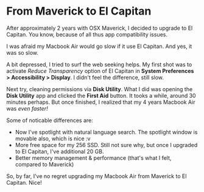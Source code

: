 # From Maverick to El Capitan

After approximately 2 years with OSX Maverick, I decided to upgrade to El Capitan. You know, because of all thus app compatibility issues.

I was afraid my Macbook Air would go slow if it use El Capitan. And yes, it was so slow.

A bit depressed, I tried to surf the web seeking helps. My first shot was to activate _Reduce Transparency_ option of El Capitan in **System Preferences &gt; Accessibility &gt; Display**. I didn't feel the difference, still slow.

Next try, cleaning permissions via **Disk Utility**. What I did was opening the **Disk Utility** app and clicked the **First Aid** button. It tooks a while, around 30 minutes perhaps. But once finished, I realized that my 4 years Macbook Air was *even faster!*

Some of noticable differences are:

- Now I've spotlight with natural language search. The spotlight window is movable also, which is nice :v
- More free space for my 256 SSD. Still not sure why, but once I upgraded to El Capitan, I've additional 20 GB.
- Better memory management & performance (that's what I felt, compared to Maverick)

So, by far, I've no regret upgrading my Macbook Air from Maverick to El Capitan. Nice!